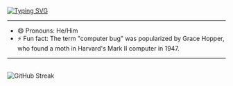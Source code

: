 [![Typing SVG](https://readme-typing-svg.demolab.com?font=Fira+Code&size=25&duration=7000&pause=1000&color=0D00E6&vCenter=true&repeat=false&width=435&lines=Hi%2C+I+am+Climax)](https://git.io/typing-svg)
<hr>
<ul>
  <li> 😄 Pronouns: He/Him </li>
  <li> ⚡ Fun fact: The term "computer bug" was popularized by Grace Hopper, who found a moth in Harvard's Mark II computer in 1947. </li>
</ul>
<hr>

<br>

<img src="https://github-readme-streak-stats-gray-psi.vercel.app?user=climax12&theme=github-dark&border_radius=12&short_numbers=true&mode=weekly&border=18709F&ring=02007E&fire=47D926&dates=00A6FF&stroke=47D926" alt="GitHub Streak" />

